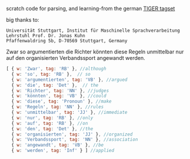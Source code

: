 scratch code for parsing, and learning-from the german [TIGER tagset](http://www.ims.uni-stuttgart.de/forschung/ressourcen/korpora/tiger.html)

big thanks to:
```
Universität Stuttgart, Institut für Maschinelle Sprachverarbeitung
Lehrstuhl Prof. Dr. Jonas Kuhn
Pfaffenwaldring 5b, D-70569 Stuttgart, Germany
```

Zwar so argumentierten die Richter könnten diese Regeln unmittelbar nur auf den organisierten Verbandssport angewandt werden.
```js
[ { w: 'Zwar', tag: 'RB' }, //although
  { w: 'so', tag: 'RB' },  // so
  { w: 'argumentierten', tag: 'VB' }, //argued
  { w: 'die', tag: 'Det' },  // the
  { w: 'Richter', tag: 'NN' }, //judges
  { w: 'könnten', tag: 'VB' }, //could
  { w: 'diese', tag: 'Pronoun' }, //make
  { w: 'Regeln', tag: 'NN' }, //rules
  { w: 'unmittelbar', tag: 'JJ' }, //immediate
  { w: 'nur', tag: 'RB' }, //only
  { w: 'auf', tag: 'RB' }, //on
  { w: 'den', tag: 'Det' }, //the
  { w: 'organisierten', tag: 'JJ' }, //organized
  { w: 'Verbandssport', tag: 'NN' }, //association
  { w: 'angewandt', tag: 'VB' }, //be
  { w: 'werden', tag: 'Inf' } ] //applied
```
